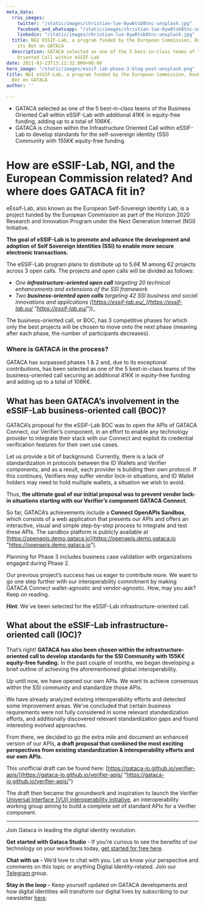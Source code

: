 ```yaml
---
meta_data:
  rrss_images:
    twitter: "/static/images/christian-lue-8yw6tsb8tnc-unsplash.jpg"
    facebook_and_whatsapp: "/static/images/christian-lue-8yw6tsb8tnc-unsplash.jpg"
    linkedin: "/static/images/christian-lue-8yw6tsb8tnc-unsplash.jpg"
  title: NGI ESSIF-Lab, a program funded by the European Commission, Doubles Down
    its Bet on GATACA
  description: GATACA selected as one of the 5 best-in-class teams of the Business
    Oriented Call within eSSIF-Lab
date: 2021-03-23T13:12:32.000+00:00
hero_image: "/static/images/essif-lab-phase-3-blog-post-unsplash.png"
title: NGI eSSIF-Lab, a program funded by the European Commission, Doubles Down its
  Bet on GATACA
author: ''

---
```

* GATACA selected as one of the 5 best-in-class teams of the Business Oriented Call within eSSIF-Lab with additional 41K€ in equity-free funding, adding up to a total of 106K€.
* GATACA is chosen within the Infrastructure Oriented Call within eSSIF-Lab to develop standards for the self-sovereign identity (SSI) Community with 155K€ equity-free funding.

# How are eSSIF-Lab, NGI, and the European Commission related? And where does GATACA fit in?

eEssif-Lab, also known as the European Self-Sovereign Identity Lab, is a project funded by the European Commission as part of the Horizon 2020 Research and Innovation Program under the Next Generation Internet (NGI) Initiative. 

**The goal of eSSIF-Lab is to promote and advance the development and adoption of Self Sovereign Identities (SSI) to enable more secure electronic transactions.**

The eSSIF-Lab program plans to distribute up to 5.6€ M among 62 projects across 3 open calls. The projects and open calls will be divided as follows:

* _One **infrastructure-oriented open call** targeting 20 technical enhancements and extensions of the SSI framework_
* _Two **business-oriented open calls** targeting 42 SSI business and social innovations and applications (_[_https://essif-lab.eu/_](https://essif-lab.eu/ "https://essif-lab.eu/")_)_

The business-oriented call, or BOC, has 3 competitive phases for which only the best projects will be chosen to move onto the next phase (meaning after each phase, the number of participants decreases).

### Where is GATACA in the process?

GATACA has surpassed phases 1 & 2 and, due to its exceptional contributions, has been selected as one of the 5 best-in-class teams of the business-oriented call securing an additional 41K€ in equity-free funding and adding up to a total of 106K€. 

## What has been GATACA’s involvement in the eSSIF-Lab business-oriented call (BOC)?

GATACA’s proposal for the eSSIF-Lab BOC was to open the APIs of GATACA Connect, our Verifier’s component, in an effort to enable any technology provider to integrate their stack with our Connect and exploit its credential verification features for their own use cases.

Let us provide a bit of background. Currently, there is a lack of standardization in protocols between the ID Wallets and Verifier components, and as a result, each provider is building their own protocol. If this continues, Verifiers may suffer vendor lock-in situations, and ID Wallet holders may need to hold multiple wallets, a situation we wish to avoid.

Thus, **the ultimate goal of our initial proposal was to prevent vendor lock-in situations starting with our Verifier’s component GATACA Connect.**

So far, GATACA’s achievements include a **Connect OpenAPIs Sandbox**, which consists of a web application that presents our APIs and offers an interactive, visual and simple step-by-step process to integrate and test these APIs. The sandbox platform is publicly available at [https://openapis.demo.gataca.io](https://openapis.demo.gataca.io "https://openapis.demo.gataca.io").

Planning for Phase 3 includes business case validation with organizations engaged during Phase 2.

Our previous project’s success has us eager to contribute more. We want to go one step further with our interoperability commitment by making GATACA Connect wallet-agnostic and vendor-agnostic. How, may you ask? Keep on reading.

**Hint**: We´ve been selected for the eSSIF-Lab infrastructure-oriented call.

## What about the eSSIF-Lab infrastructure-oriented call (IOC)?

That’s right! **GATACA has also been chosen within the infrastructure-oriented call to develop standards for the SSI Community with 155K€ equity-free funding.** In the past couple of months, we began developing a brief outline of achieving the aforementioned global interoperability. 

Up until now, we have opened our own APIs. We want to achieve consensus within the SSI community and standardize those APIs. 

We have already analyzed existing interoperability efforts and detected some improvement areas. We’ve concluded that certain business requirements were not fully considered in some relevant standardization efforts, and additionally discovered relevant standardization gaps and found interesting evolved approaches. 

From there, we decided to go the extra mile and document an enhanced version of our APIs, **a draft proposal that combined the most exciting perspectives from existing standardization & interoperability efforts and our own APIs.**

This unofficial draft can be found here: [https://gataca-io.github.io/verifier-apis/](https://gataca-io.github.io/verifier-apis/ "https://gataca-io.github.io/verifier-apis/")

The draft then became the groundwork and inspiration to launch the Verifier [Universal Interface (VUI) interoperability initiative](https://gataca.io/blog/the-verifier-universal-interface-vui-releases-its-first-official-draft-to-achieve-interoperability-between-id-wallets-and-verifier-components), an interoperability working group aiming to build a complete set of standard APIs for a Verifier component.

***

Join Gataca in leading the digital identity revolution.

**Get started with Gataca Studio** - If you're curious to see the benefits of our technology on your workflows today, [get started for free here](https://studio.gataca.io/login).

**Chat with us -** We’d love to chat with you. Let us know your perspective and comments on this topic or anything Digital Identity-related. Join our [Telegram ](https://t.me/digitalidentityinsights)group.

**Stay in the loop -** Keep yourself updated on GATACA developments and how digital identities will transform our digital lives by subscribing to our newsletter [here](https://4728390.hs-sites.com/subscription).